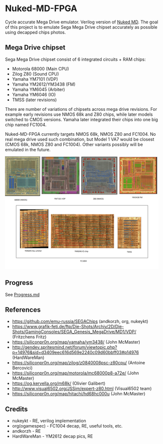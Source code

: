 # Nuked-MD-FPGA
Cycle accurate Mega Drive emulator. Verilog version of [Nuked MD](https://github.com/nukeykt/Nuked-MD).
The goal of this project is to emulate Sega Mega Drive chipset accurately as possible using decapped chips photos.

## Mega Drive chipset
Sega Mega Drive chipset consist of 6 integrated circuits + RAM chips:
* Motorola 68000 (Main CPU)
* Zilog Z80 (Sound CPU)
* Yamaha YM7101 (VDP)
* Yamaha YM2612/YM3438 (FM)
* Yamaha YM6045 (Arbiter)
* Yamaha YM6046 (IO)
* TMSS (later revisions)

There are number of variations of chipsets across mega drive revisions. For example early revisions use NMOS 68k and Z80 chips, while later models switched to CMOS versions. Yamaha later integrated their chips into one big chip named FC1004.

Nuked-MD-FPGA currently targets NMOS 68k, NMOS Z80 and FC1004. No real mega drive used such combination, but Model 1 VA7 would be closest (CMOS 68k, NMOS Z80 and FC1004). Other variants possibly will be emulated in the future.

![image](chips.png)

## Progress
See [Progress.md](Progress.md)

## References
* https://github.com/emu-russia/SEGAChips (andkorzh, org, nukeykt)
* https://www.grafik-feti.de/ftp/Die-Shots/Archiv/2D/Die-Shots/GamingConsoles/SEGA_Genesis_MegaDrive/MD1/VDP/ (Fritzchens Fritz)
* https://siliconpr0n.org/map/yamaha/ym3438/ (John McMaster)
* http://gendev.spritesmind.net/forum/viewtopic.php?p=14976&sid=d3409eec616d569e2240c09d60bbff03#p14976 (HardWareMan)
* https://siliconpr0n.org/map/zilog/z0840008psc-z80cpu/ (Antoine Bercovici)
* https://siliconpr0n.org/map/motorola/mc68000p8-a72e/ (John McMaster)
* https://og.kervella.org/m68k/ (Olivier Galibert)
* http://www.visual6502.org/JSSim/expert-z80.html (Visual6502 team)
* https://siliconpr0n.org/map/hitachi/hd68hc000u (John McMaster)

## Credits
* nukeykt - RE, verilog implementation
* org(ogamespec) - FC1004 decap, RE, useful tools, etc.
* andkorzh - RE
* HardWareMan - YM2612 decap pics, RE
